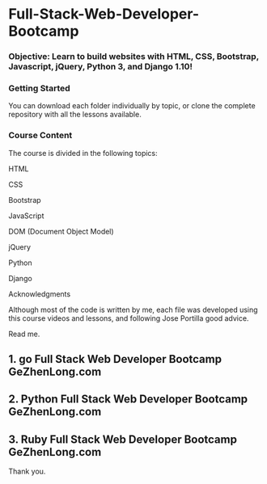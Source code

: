 # Full-Stack-Web-Developer-Bootcamp

### Objective: Learn to build websites with HTML, CSS, Bootstrap, Javascript, jQuery, Python 3, and Django 1.10!

### Getting Started
You can download each folder individually by topic, or clone the complete repository with all the lessons available.

### Course Content
The course is divided in the following topics:

HTML

CSS

Bootstrap

JavaScript

DOM (Document Object Model)

jQuery

Python

Django

Acknowledgments

Although most of the code is written by me, each file was developed using this course videos and lessons, and following Jose Portilla good advice.

Read me.
## 1. go Full Stack Web Developer Bootcamp GeZhenLong.com
## 2. Python Full Stack Web Developer Bootcamp GeZhenLong.com
## 3. Ruby Full Stack Web Developer Bootcamp GeZhenLong.com
Thank you.
